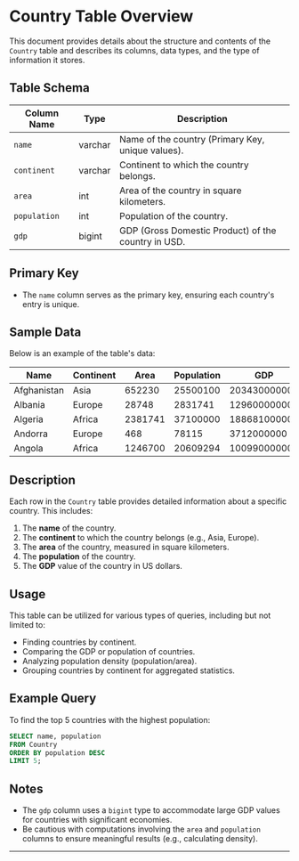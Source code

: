 # Country Table Overview

This document provides details about the structure and contents of the `Country` table and describes its columns, data types, and the type of information it stores.

## Table Schema

| Column Name | Type    | Description                                           |
|-------------|---------|-------------------------------------------------------|
| `name`      | varchar | Name of the country (Primary Key, unique values).     |
| `continent` | varchar | Continent to which the country belongs.              |
| `area`      | int     | Area of the country in square kilometers.            |
| `population`| int     | Population of the country.                           |
| `gdp`       | bigint  | GDP (Gross Domestic Product) of the country in USD.  |

## Primary Key
- The `name` column serves as the primary key, ensuring each country's entry is unique.

## Sample Data
Below is an example of the table's data:

| Name         | Continent | Area    | Population | GDP           |
|--------------|-----------|---------|------------|---------------|
| Afghanistan  | Asia      | 652230  | 25500100   | 20343000000   |
| Albania      | Europe    | 28748   | 2831741    | 12960000000   |
| Algeria      | Africa    | 2381741 | 37100000   | 188681000000  |
| Andorra      | Europe    | 468     | 78115      | 3712000000    |
| Angola       | Africa    | 1246700 | 20609294   | 100990000000  |

## Description
Each row in the `Country` table provides detailed information about a specific country. This includes:
1. The **name** of the country.
2. The **continent** to which the country belongs (e.g., Asia, Europe).
3. The **area** of the country, measured in square kilometers.
4. The **population** of the country.
5. The **GDP** value of the country in US dollars.

## Usage
This table can be utilized for various types of queries, including but not limited to:
- Finding countries by continent.
- Comparing the GDP or population of countries.
- Analyzing population density (population/area).
- Grouping countries by continent for aggregated statistics.

## Example Query
To find the top 5 countries with the highest population:
```sql
SELECT name, population 
FROM Country
ORDER BY population DESC
LIMIT 5;
```

## Notes
- The `gdp` column uses a `bigint` type to accommodate large GDP values for countries with significant economies.
- Be cautious with computations involving the `area` and `population` columns to ensure meaningful results (e.g., calculating density).

---
